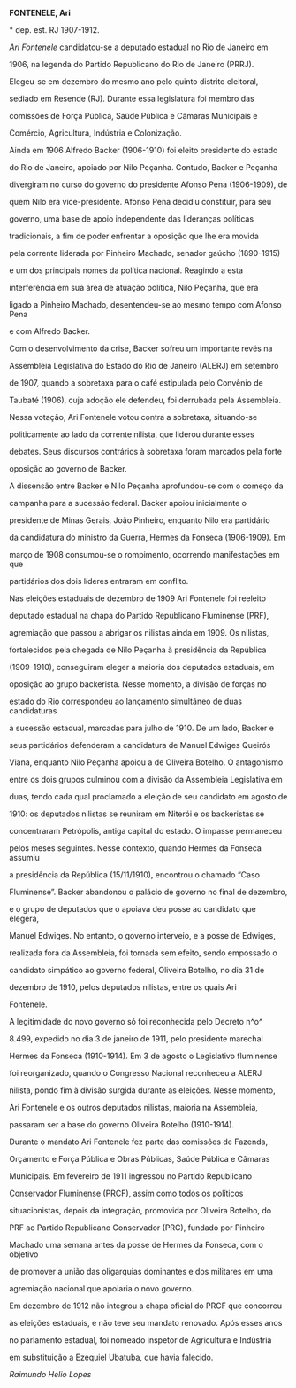 **FONTENELE, Ari**



\* dep. est. RJ 1907-1912.



*Ari Fontenele* candidatou-se a deputado estadual no Rio de Janeiro em

1906, na legenda do Partido Republicano do Rio de Janeiro (PRRJ).

Elegeu-se em dezembro do mesmo ano pelo quinto distrito eleitoral,

sediado em Resende (RJ). Durante essa legislatura foi membro das

comissões de Força Pública, Saúde Pública e Câmaras Municipais e

Comércio, Agricultura, Indústria e Colonização.



Ainda em 1906 Alfredo Backer (1906-1910) foi eleito presidente do estado

do Rio de Janeiro, apoiado por Nilo Peçanha. Contudo, Backer e Peçanha

divergiram no curso do governo do presidente Afonso Pena (1906-1909), de

quem Nilo era vice-presidente. Afonso Pena decidiu constituir, para seu

governo, uma base de apoio independente das lideranças políticas

tradicionais, a fim de poder enfrentar a oposição que lhe era movida

pela corrente liderada por Pinheiro Machado, senador gaúcho (1890-1915)

e um dos principais nomes da política nacional. Reagindo a esta

interferência em sua área de atuação política, Nilo Peçanha, que era

ligado a Pinheiro Machado, desentendeu-se ao mesmo tempo com Afonso Pena

e com Alfredo Backer.



Com o desenvolvimento da crise, Backer sofreu um importante revés na

Assembleia Legislativa do Estado do Rio de Janeiro (ALERJ) em setembro

de 1907, quando a sobretaxa para o café estipulada pelo Convênio de

Taubaté (1906), cuja adoção ele defendeu, foi derrubada pela Assembleia.

Nessa votação, Ari Fontenele votou contra a sobretaxa, situando-se

politicamente ao lado da corrente nilista, que liderou durante esses

debates. Seus discursos contrários à sobretaxa foram marcados pela forte

oposição ao governo de Backer.



A dissensão entre Backer e Nilo Peçanha aprofundou-se com o começo da

campanha para a sucessão federal. Backer apoiou inicialmente o

presidente de Minas Gerais, João Pinheiro, enquanto Nilo era partidário

da candidatura do ministro da Guerra, Hermes da Fonseca (1906-1909). Em

março de 1908 consumou-se o rompimento, ocorrendo manifestações em que

partidários dos dois líderes entraram em conflito.



Nas eleições estaduais de dezembro de 1909 Ari Fontenele foi reeleito

deputado estadual na chapa do Partido Republicano Fluminense (PRF),

agremiação que passou a abrigar os nilistas ainda em 1909. Os nilistas,

fortalecidos pela chegada de Nilo Peçanha à presidência da República

(1909-1910), conseguiram eleger a maioria dos deputados estaduais, em

oposição ao grupo backerista. Nesse momento, a divisão de forças no

estado do Rio correspondeu ao lançamento simultâneo de duas candidaturas

à sucessão estadual, marcadas para julho de 1910. De um lado, Backer e

seus partidários defenderam a candidatura de Manuel Edwiges Queirós

Viana, enquanto Nilo Peçanha apoiou a de Oliveira Botelho. O antagonismo

entre os dois grupos culminou com a divisão da Assembleia Legislativa em

duas, tendo cada qual proclamado a eleição de seu candidato em agosto de

1910: os deputados nilistas se reuniram em Niterói e os backeristas se

concentraram Petrópolis, antiga capital do estado. O impasse permaneceu

pelos meses seguintes. Nesse contexto, quando Hermes da Fonseca assumiu

a presidência da República (15/11/1910), encontrou o chamado “Caso

Fluminense”. Backer abandonou o palácio de governo no final de dezembro,

e o grupo de deputados que o apoiava deu posse ao candidato que elegera,

Manuel Edwiges. No entanto, o governo interveio, e a posse de Edwiges,

realizada fora da Assembleia, foi tornada sem efeito, sendo empossado o

candidato simpático ao governo federal, Oliveira Botelho, no dia 31 de

dezembro de 1910, pelos deputados nilistas, entre os quais Ari

Fontenele.



A legitimidade do novo governo só foi reconhecida pelo Decreto n^o^

8.499, expedido no dia 3 de janeiro de 1911, pelo presidente marechal

Hermes da Fonseca (1910-1914). Em 3 de agosto o Legislativo fluminense

foi reorganizado, quando o Congresso Nacional reconheceu a ALERJ

nilista, pondo fim à divisão surgida durante as eleições. Nesse momento,

Ari Fontenele e os outros deputados nilistas, maioria na Assembleia,

passaram ser a base do governo Oliveira Botelho (1910-1914).



Durante o mandato Ari Fontenele fez parte das comissões de Fazenda,

Orçamento e Força Pública e Obras Públicas, Saúde Pública e Câmaras

Municipais. Em fevereiro de 1911 ingressou no Partido Republicano

Conservador Fluminense (PRCF), assim como todos os políticos

situacionistas, depois da integração, promovida por Oliveira Botelho, do

PRF ao Partido Republicano Conservador (PRC), fundado por Pinheiro

Machado uma semana antes da posse de Hermes da Fonseca, com o objetivo

de promover a união das oligarquias dominantes e dos militares em uma

agremiação nacional que apoiaria o novo governo.



Em dezembro de 1912 não integrou a chapa oficial do PRCF que concorreu

às eleições estaduais, e não teve seu mandato renovado. Após esses anos

no parlamento estadual, foi nomeado inspetor de Agricultura e Indústria

em substituição a Ezequiel Ubatuba, que havia falecido.



*Raimundo Helio Lopes*



